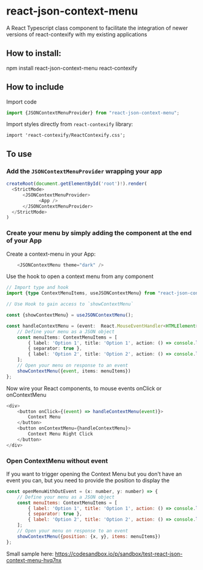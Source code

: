 # react-json-context-menu
A React Typescript class component to facilitate the integration of newer versions of react-contexify with my existing applications

## How to install:
npm install react-json-context-menu react-contexify

## How to include
Import code
```Typescript 
import {JSONContextMenuProvider} from "react-json-context-menu";
```
Import styles directly from `react-contexify` library:
```
import 'react-contexify/ReactContexify.css';
```
## To use
### Add the `JSONContextMenuProvider` wrapping your app
```Typescript
createRoot(document.getElementById('root')!).render(
  <StrictMode>
      <JSONContextMenuProvider>
            <App />
      </JSONContextMenuProvider>
  </StrictMode>
)

```
### Create your menu by simply adding the component at the end of your App
Create a context-menu in your App:
```javascript
    <JSONContextMenu theme="dark" />
```  

Use the hook to open a context menu from any component
```Typescript
// Import type and hook
import {type ContextMenuItems, useJSONContextMenu} from "react-json-context-menu";

// Use Hook to gain access to `showContextMenu`

const {showContextMenu} = useJSONContextMenu();

const handleContextMenu = (event:  React.MouseEventHandler<HTMLElement>) => {
    // Define your menu as a JSON object
    const menuItems: ContextMenuItems = [
        { label: 'Option 1', title: 'Option 1', action: () => console.log('Option 1 selected'), disabled: true },
        { separator: true },
        { label: 'Option 2', title: 'Option 2', action: () => console.log('Option 2 selected') }
    ];
    // Open your menu on response to an event
    showContextMenu({event, items: menuItems})
};
```
Now wire your React components, to mouse events onClick or onContextMenu 
```javascript
<div>
    <button onClick={(event) => handleContextMenu(event)}>
        Context Menu
    </button>
    <button onContextMenu={handleContextMenu}>
        Context Menu Right Click
    </button>
</div>
```  

### Open ContextMenu without event 
If you want to trigger opening the Context Menu but you don't have an event you can, but you need to provide the position to display the
```javascript
const openMenuWithOutEvent = (x: number, y: number) => {
    // Define your menu as a JSON object
    const menuItems: ContextMenuItems = [
        { label: 'Option 1', title: 'Option 1', action: () => console.log('Option 1 selected'), disabled: true },
        { separator: true },
        { label: 'Option 2', title: 'Option 2', action: () => console.log('Option 2 selected') }
    ];
    // Open your menu on response to an event
    showContextMenu({position: {x, y}, items: menuItems})
};
```  

Small sample here: https://codesandbox.io/p/sandbox/test-react-json-context-menu-hvq7nx
